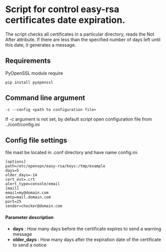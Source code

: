 # Script for control easy-rsa certificates date expiration.

The script checks all certificates in a particular directory, reads the Not After attribute. 
If there are less than the specified number of days left until this date, it generates a message.

## Requirements
PyOpenSSL module require
```
pip install pyopenssl
```

## Command line argument
```
-c --config <path to configuration file>
```
If -c argument is not set, by default script open configuration file
from ../conf/config.ini


## Config file settings
file mast be located in .conf directory and have name config.ini
```
[options]
path=/etc/openvpn/easy-rsa/keys:/tmp/example
days=5
older_days=-14
cert_ext=.crt
alert_type=console/email
[mail]
email=my@domain.com
smtp=mail.domain.com
port=25
sender=checker@domain.com
```
#### Parameter description

- **days** : How many days before the certificate expires to send a warning message
- **older_days** : How many days after the expiration date of the certificate to send a notice
